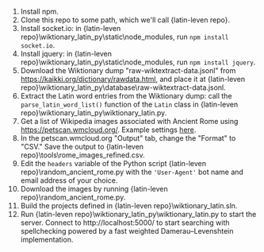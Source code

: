 1. Install npm.
2. Clone this repo to some path, which we'll call {latin-leven repo}.
3. Install socket.io: in {latin-leven repo}\wiktionary_latin_py\static\node_modules, run `npm install socket.io`.
4. Install jquery: in {latin-leven repo}\wiktionary_latin_py\static\node_modules, run `npm install jquery`.
5. Download the Wiktionary dump "raw-wiktextract-data.jsonl" from https://kaikki.org/dictionary/rawdata.html, and place it at {latin-leven repo}\wiktionary_latin_py\database\raw-wiktextract-data.jsonl.
6. Extract the Latin word entries from the Wiktionary dump: call the `parse_latin_word_list()` function of the `Latin` class in {latin-leven repo}\wiktionary_latin_py\wiktionary_latin.py.
7. Get a list of Wikipedia images associated with Ancient Rome using https://petscan.wmcloud.org/. Example settings [here](https://petscan.wmcloud.org/?search_wiki=&edits%5Banons%5D=both&cb_labels_yes_l=1&categories=Ancient_Rome%0D%0ARoman_Republic%0D%0ARoman_Empire%0D%0A&links_to_any=&ores_prediction=any&cb_labels_any_l=1&depth=1&manual_list=&language=commons&sitelinks_any=&ores_prob_to=&templates_no=&before=&search_max_results=500&wikidata_item=no&langs_labels_yes=&minlinks=&output_compatability=catscan&common_wiki=auto&sitelinks_yes=&interface_language=en&project=wikimedia&langs_labels_no=&sitelinks_no=&wikidata_source_sites=&page_image=yes&rxp_filter=&maxlinks=&sortorder=ascending&edits%5Bflagged%5D=both&show_disambiguation_pages=both&links_to_all=&add_image=on&smaller=&templates_any=&combination=union&active_tab=tab_pageprops&cb_labels_no_l=1&labels_yes=&search_query=&since_rev0=&templates_yes=).
8. In the petscan.wmcloud.org "Output" tab, change the "Format" to "CSV." Save the output to {latin-leven repo}\tools\rome_images_refined.csv.
9. Edit the `headers` variable of the Python script {latin-leven repo}\random_ancient_rome.py with the `'User-Agent'` bot name and email address of your choice.
10. Download the images by running {latin-leven repo}\random_ancient_rome.py.
11. Build the projects defined in {latin-leven repo}\wiktionary_latin.sln.
12. Run {latin-leven repo}\wiktionary_latin_py\wiktionary_latin.py to start the server. Connect to http://localhost:5000/ to start searching with spellchecking powered by a fast weighted Damerau–Levenshtein implementation.

